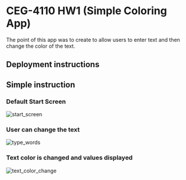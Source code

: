 # CEG-4110 HW1 (Simple Coloring App)
The point of this app was to create to allow users to enter text and then change the color of the text. 

## Deployment instructions



## Simple instruction


### Default Start Screen 

![start_screen](https://user-images.githubusercontent.com/14102119/45726682-532cdf80-bb8e-11e8-9503-011f35d9ca6d.png)

### User can change the text

![type_words](https://user-images.githubusercontent.com/14102119/45726737-8a02f580-bb8e-11e8-9124-5059b9d318c9.png)

### Text color is changed and values displayed

![text_color_change](https://user-images.githubusercontent.com/14102119/45726735-88d1c880-bb8e-11e8-955a-c5f29384a0bd.png)


